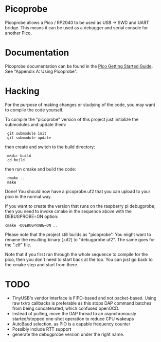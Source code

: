 # Picoprobe
Picoprobe allows a Pico / RP2040 to be used as USB -> SWD and UART bridge. This means it can be used as a debugger and serial console for another Pico.

# Documentation
Picoprobe documentation can be found in the [Pico Getting Started Guide](https://datasheets.raspberrypi.com/pico/getting-started-with-pico.pdf). See "Appendix A: Using Picoprobe".

# Hacking

For the purpose of making changes or studying of the code, you may want to compile the code yourself. 

To compile the "picoprobe" version of this project just initialize the submodules and update them: 
```
 git submodule init
 git submodule update
```
then create and switch to the build directory: 
```
 mkdir build
 cd build
```
then run cmake and build the code:
```
 cmake ..
 make
```
Done! You should now have a picoprobe.uf2 that you can upload to your pico in the normal way. 

If you want to create the version that runs on the raspberry pi debugprobe, then you need to invoke cmake in the sequence above with the DEBUGPROBE=ON option: 
```
cmake -DDEBUGPROBE=ON ..
```
Please note that the project still builds as "picoprobe". You might want to rename the resulting binary (.uf2) to "debugprobe.uf2". The same goes for the ".elf" file.

Note that if you first ran through the whole sequence to compile for the pico, then you don't need to start back at the top. You can just go back to the cmake step and start from there.


# TODO
- TinyUSB's vendor interface is FIFO-based and not packet-based. Using raw tx/rx callbacks is preferable as this stops DAP command batches from being concatenated, which confused openOCD.
- Instead of polling, move the DAP thread to an asynchronously started/stopped one-shot operation to reduce CPU wakeups
- AutoBaud selection, as PIO is a capable frequency counter
- Possibly include RTT support
- generate the debugprobe version under the right name.
